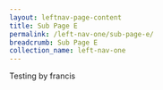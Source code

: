 ```yaml
---
layout: leftnav-page-content
title: Sub Page E
permalink: /left-nav-one/sub-page-e/
breadcrumb: Sub Page E
collection_name: left-nav-one
---
```


Testing  by francis
